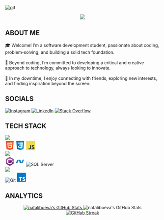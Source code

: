 ![gif](https://github.com/user-attachments/assets/10ad3ecf-e298-46cd-ab9c-f613be590f88)

<p align="center">
     <img src="https://readme-typing-svg.herokuapp.com?font=&center=true&width=380&height=45&lines=Nice+to+meet+you!" />


## ABOUT ME &nbsp;<img src="https://komarev.com/ghpvc/?username=nataliboeva&color=371D51&style=flat-square&label=Profile%20views&labelColor=FFFFFF" alt="" align="center"/></h2>🎓  Welcome! I’m a software development student, passionate about coding, problem-solving, and building a solid tech foundation.<br><br>🎯  Beyond coding, I’m committed to developing a critical and creative approach to technology, always looking to innovate.<br><br>💎 In my downtime, I enjoy connecting with friends, exploring new interests, and finding inspiration beyond the screen.

## SOCIALS
[![Instagram](https://img.shields.io/badge/Instagram-%23E4405F.svg?logo=Instagram&logoColor=white)](https://instagram.com/nataliboevaa) [![LinkedIn](https://img.shields.io/badge/LinkedIn-%230077B5.svg?logo=linkedin&logoColor=white)](https://linkedin.com/in/natali-boeva-8b0a762b8) [![Stack Overflow](https://img.shields.io/badge/-Stackoverflow-FE7A16?logo=stack-overflow&logoColor=white)](https://stackoverflow.com/users/28110766) 

## TECH STACK
<div align="left">
  <img src="https://img.shields.io/badge/Frontend-9B6FB5?style=for-the-badge"/>
  <br>
  <img src="https://raw.githubusercontent.com/devicons/devicon/master/icons/html5/html5-original.svg" alt="HTML5" width="30" height="30" title="HTML5"/> 
  <img src="https://raw.githubusercontent.com/devicons/devicon/master/icons/css3/css3-original.svg" alt="CSS3" width="30" height="30" title="CSS3"/> 
  <img src="https://raw.githubusercontent.com/devicons/devicon/master/icons/javascript/javascript-original.svg" alt="JavaScript" width="30" height="30" title="JavaScript"/>
  <br>

  <img src="https://img.shields.io/badge/Backend-9B6FB5?style=for-the-badge"/>
  <br>
  <img src="https://raw.githubusercontent.com/devicons/devicon/master/icons/csharp/csharp-original.svg" alt="C#" width="30" height="30" title="C#"/> 
  <img src="https://raw.githubusercontent.com/devicons/devicon/master/icons/dot-net/dot-net-original.svg" alt=".NET" width="30" height="30" title=".NET"/> 
  <img src="https://www.svgrepo.com/show/303229/microsoft-sql-server-logo.svg" alt="SQL Server" width="30" height="30" title="Microsoft SQL Server"/>
  <br>

  <img src="https://img.shields.io/badge/Tools-9B6FB5?style=for-the-badge"/>
  <br>
  <img src="https://www.vectorlogo.zone/logos/git-scm/git-scm-icon.svg" alt="Git" width="30" height="30" title="Git"/> 
  <img src="https://raw.githubusercontent.com/devicons/devicon/master/icons/typescript/typescript-original.svg" alt="TypeScript" width="30" height="30" title="TypeScript"/>
</div>


## ANALYTICS
<div align="center">
  <a href="https://awesome-github-stats.azurewebsites.net/index.html??cardType=level&theme=jolly&showIcons=false&preferLogin=false&Background=371D51&Border=371D51">   
    <img alt="nataliboeva's GitHub Stats" height="120em" width="240em" src="https://awesome-github-stats.azurewebsites.net/user-stats/nataliboeva?cardType=level&theme=jolly&showIcons=false&preferLogin=false&Background=371D51&Border=371D51" />  
  </a>
  <img height="120em" width="240em" src="https://github-readme-stats.vercel.app/api/top-langs/?username=nataliboeva&theme=jolly&show_icons=true&hide_border=true&layout=compact&hide_title=falsee&bg_color=371d51" alt="nataliboeva's GitHub Stats" />
</div>
<div align="center">
  <a href="https://git.io/streak-stats">
    <img src="https://github-readme-streak-stats.herokuapp.com?user=nataliboeva&theme=jolly&hide_border=true&border_radius=12&short_numbers=true&card_width=120&card_height=120&background=371D51&fire=FF64DA&ring=FF64DA&currStreakNum=FF64DA&currStreakLabel=FF64DA&hide_total_contributions=true&hide_longest_streak=true" alt="GitHub Streak"/>
  </a>
</div>
